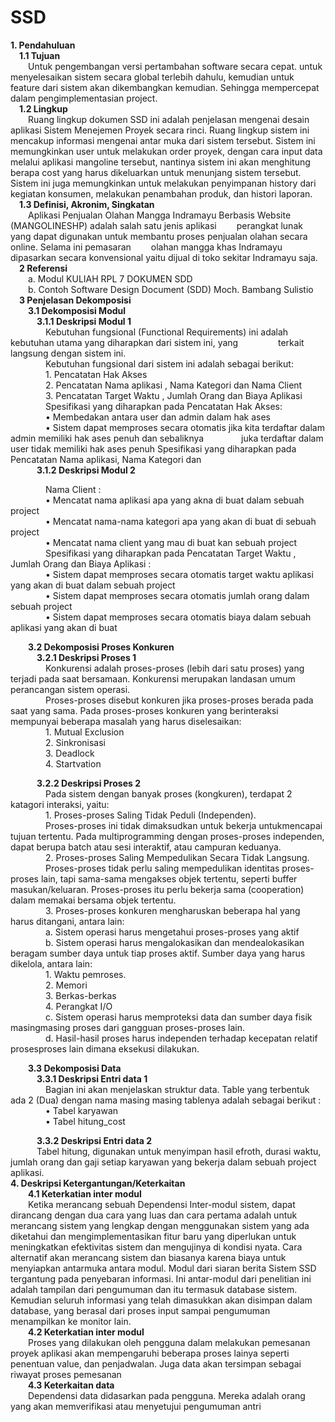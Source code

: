 <h1>SSD</h1>
<b>1. Pendahuluan</b><br>
&emsp;<b>1.1 Tujuan</b><br>
&emsp;&emsp;Untuk pengembangan versi pertambahan software secara cepat. untuk menyelesaikan sistem secara global terlebih dahulu, kemudian untuk feature dari sistem akan dikembangkan kemudian. Sehingga mempercepat dalam pengimplementasian project. <br>
&emsp;<b>1.2 Lingkup</b><br>
&emsp;&emsp;Ruang lingkup dokumen SSD ini adalah penjelasan mengenai desain aplikasi Sistem Menejemen Proyek secara rinci. Ruang lingkup sistem ini mencakup informasi mengenai antar muka dari sistem tersebut. Sistem 
ini memungkinkan user untuk melakukan order proyek, dengan cara input data melalui aplikasi mangoline tersebut, nantinya sistem ini akan menghitung berapa cost yang harus dikeluarkan untuk menunjang sistem tersebut. Sistem ini juga memungkinkan untuk melakukan penyimpanan history dari kegiatan konsumen, melakukan penambahan produk, dan histori laporan.<br>
&emsp;<b>1.3 Definisi, Akronim, Singkatan</b><br>
&emsp;&emsp;Aplikasi Penjualan Olahan Mangga Indramayu Berbasis Website (MANGOLINESHP) adalah salah satu jenis aplikasi 
&emsp;&emsp;perangkat lunak yang dapat digunakan untuk membantu proses penjualan olahan secara online. Selama ini pemasaran 
&emsp;&emsp;olahan mangga khas Indramayu dipasarkan secara konvensional yaitu dijual di toko sekitar Indramayu saja.<br>
&emsp;<b>2 Referensi</b><br>
&emsp;&emsp;a.	Modul KULIAH RPL 7 DOKUMEN SDD <br>
&emsp;&emsp;b.	Contoh Software Design Document (SDD) Moch. Bambang Sulistio <br>
&emsp;<b>3 Penjelasan Dekomposisi </b><br>
&emsp;&emsp;<b>3.1 Dekomposisi Modul</b><br>
&emsp;&emsp;&emsp;<b>3.1.1 Deskripsi Modul 1</b><br>
&emsp;&emsp;&emsp;&emsp;Kebutuhan fungsional (Functional Requirements) ini adalah kebutuhan utama yang diharapkan dari sistem ini, yang &emsp;&emsp;&emsp;&emsp; terkait langsung dengan sistem ini. <br>
&emsp;&emsp;&emsp;&emsp;Kebutuhan fungsional dari sistem ini adalah sebagai berikut:<br>
&emsp;&emsp;&emsp;&emsp;1.	Pencatatan Hak Akses <br>
&emsp;&emsp;&emsp;&emsp;2.	Pencatatan Nama aplikasi , Nama Kategori dan Nama Client <br>
&emsp;&emsp;&emsp;&emsp;3. Pencatatan Target Waktu , Jumlah Orang dan Biaya Aplikasi <br>
&emsp;&emsp;&emsp;&emsp;Spesifikasi yang diharapkan pada Pencatatan Hak Akses: <br>
&emsp;&emsp;&emsp;&emsp;•	Membedakan antara user dan admin dalam hak ases <br>
&emsp;&emsp;&emsp;&emsp;•	Sistem dapat memproses secara otomatis jika kita terdaftar dalam admin memiliki hak ases penuh dan sebaliknya &emsp;&emsp;&emsp;&emsp;juka terdaftar dalam user tidak memiliki hak ases penuh 
Spesifikasi yang diharapkan pada Pencatatan Nama aplikasi, Nama Kategori dan <br>
&emsp;&emsp;&emsp;<b>3.1.2 Deskripsi Modul 2</b><br>

&emsp;&emsp;&emsp;&emsp;Nama  Client : <br>
&emsp;&emsp;&emsp;&emsp;•	Mencatat nama aplikasi apa yang akna di buat dalam sebuah project <br>
&emsp;&emsp;&emsp;&emsp;•	Mencatat nama-nama kategori apa yang akan di buat di sebuah project <br>
&emsp;&emsp;&emsp;&emsp;•	Mencatat nama client yang mau di buat kan sebuah project <br>
&emsp;&emsp;&emsp;&emsp;Spesifikasi yang diharapkan pada Pencatatan Target Waktu , Jumlah Orang dan Biaya Aplikasi : <br>
&emsp;&emsp;&emsp;&emsp;•	Sistem dapat memproses secara otomatis target waktu aplikasi yang akan di buat dalam sebuah project  <br>
&emsp;&emsp;&emsp;&emsp;•	Sistem dapat memproses secara otomatis jumlah orang dalam sebuah project  <br>
&emsp;&emsp;&emsp;&emsp;•	Sistem dapat memproses secara otomatis biaya dalam sebuah aplikasi yang akan di buat <br>

&emsp;&emsp;<b>3.2 Dekomposisi Proses Konkuren</b><br>
&emsp;&emsp;&emsp;<b>3.2.1 Deskripsi Proses 1</b><br>
&emsp;&emsp;&emsp;&emsp;Konkurensi adalah proses-proses (lebih dari satu proses) yang terjadi pada saat bersamaan. Konkurensi merupakan landasan umum perancangan sistem operasi. <br>
&emsp;&emsp;&emsp;&emsp;Proses-proses disebut konkuren jika proses-proses berada pada saat yang sama. Pada proses-proses konkuren yang berinteraksi mempunyai beberapa masalah yang harus diselesaikan: <br>
&emsp;&emsp;&emsp;&emsp;1.	Mutual Exclusion <br>
&emsp;&emsp;&emsp;&emsp;2.	Sinkronisasi <br>
&emsp;&emsp;&emsp;&emsp;3.	Deadlock <br>
&emsp;&emsp;&emsp;&emsp;4.	Startvation <br>

&emsp;&emsp;&emsp;<b>3.2.2 Deskripsi Proses 2</b><br>
&emsp;&emsp;&emsp;&emsp;Pada sistem dengan banyak proses (kongkuren), terdapat 2 katagori interaksi, yaitu: <br>
&emsp;&emsp;&emsp;&emsp;1.	Proses-proses Saling Tidak Peduli (Independen). <br>
&emsp;&emsp;&emsp;&emsp;Proses-proses ini tidak dimaksudkan untuk bekerja untukmencapai tujuan tertentu. Pada multiprogramming dengan proses-proses independen, dapat berupa batch atau sesi interaktif, atau campuran keduanya. <br>
&emsp;&emsp;&emsp;&emsp;2.	Proses-proses Saling Mempedulikan Secara Tidak Langsung. <br>
&emsp;&emsp;&emsp;&emsp;Proses-proses tidak perlu saling mempedulikan identitas proses-proses lain, tapi sama-sama mengakses objek tertentu, seperti buffer masukan/keluaran. Proses-proses itu perlu bekerja sama (cooperation) dalam memakai bersama objek tertentu.  <br>
&emsp;&emsp;&emsp;&emsp;3.	Proses-proses konkuren mengharuskan beberapa hal yang harus ditangani, antara lain: <br>
&emsp;&emsp;&emsp;&emsp;a.	Sistem operasi harus mengetahui proses-proses yang aktif <br>
&emsp;&emsp;&emsp;&emsp;b.	Sistem operasi harus mengalokasikan dan mendealokasikan beragam sumber daya untuk tiap proses aktif. Sumber daya yang harus dikelola, antara lain: <br>
&emsp;&emsp;&emsp;&emsp;1.	Waktu pemroses. <br>
&emsp;&emsp;&emsp;&emsp;2.	Memori <br>
&emsp;&emsp;&emsp;&emsp;3.	Berkas-berkas <br>
&emsp;&emsp;&emsp;&emsp;4.	Perangkat I/O <br>
&emsp;&emsp;&emsp;&emsp;c.	Sistem operasi harus memproteksi data dan sumber daya fisik masingmasing proses dari gangguan proses-proses lain. <br>
&emsp;&emsp;&emsp;&emsp;d.	Hasil-hasil proses harus independen terhadap kecepatan relatif prosesproses lain dimana eksekusi dilakukan. <br>

&emsp;&emsp;<b>3.3 Dekomposisi Data</b><br>
&emsp;&emsp;&emsp;<b>3.3.1 Deskripsi Entri data 1</b><br>
&emsp;&emsp;&emsp;&emsp;Bagian ini akan menjelaskan struktur data. Table yang terbentuk ada 2 (Dua) dengan nama masing masing tablenya adalah sebagai berikut : <br>
&emsp;&emsp;&emsp;&emsp;•	Tabel karyawan <br>
&emsp;&emsp;&emsp;&emsp;•	Tabel hitung_cost <br>

&emsp;&emsp;&emsp;<b>3.3.2 Deskripsi Entri data 2</b><br>
&emsp;&emsp;&emsp;Tabel hitung, digunakan untuk menyimpan hasil efroth, durasi waktu, jumlah orang dan gaji setiap karyawan yang bekerja dalam sebuah project aplikasi. <br>
<b>4. Deskripsi Ketergantungan/Keterkaitan</b><br>
&emsp;&emsp;<b>4.1 Keterkatian inter modul</b><br>
&emsp;&emsp;Ketika merancang sebuah Dependensi Inter-modul sistem, dapat dirancang dengan dua cara yang luas dan cara pertama adalah untuk merancang sistem yang lengkap dengan menggunakan sistem yang ada diketahui dan mengimplementasikan fitur baru yang diperlukan untuk meningkatkan efektivitas sistem dan mengujinya di kondisi nyata. Cara alternatif akan merancang sistem dan biasanya karena biaya untuk menyiapkan antarmuka antara modul. Modul dari siaran berita Sistem SSD tergantung pada penyebaran informasi. Ini antar-modul dari penelitian ini adalah tampilan dari pengumuman dan itu termasuk database sistem. Kemudian seluruh informasi yang telah dimasukkan akan disimpan dalam database, yang berasal dari proses input sampai pengumuman menampilkan ke monitor lain.<br>
&emsp;&emsp;<b>4.2 Keterkatian inter modul</b><br>
&emsp;&emsp;Proses yang dilakukan oleh pengguna dalam melakukan pemesanan proyek aplikasi akan mempengaruhi beberapa proses lainya seperti penentuan value, dan penjadwalan. Juga data akan tersimpan sebagai riwayat proses pemesanan<br>
&emsp;&emsp;<b>4.3 Keterkaitan data</b><br>
&emsp;&emsp;Dependensi data didasarkan pada pengguna. Mereka adalah orang yang akan memverifikasi atau menyetujui pengumuman antri<br>